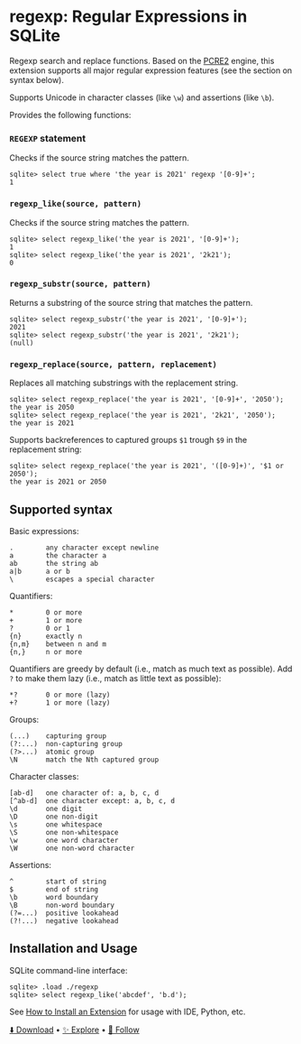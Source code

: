 # regexp: Regular Expressions in SQLite

Regexp search and replace functions. Based on the [PCRE2](https://github.com/pcre2project/pcre2) engine, this extension supports all major regular expression features (see the section on syntax below).

Supports Unicode in character classes (like `\w`) and assertions (like `\b`).

Provides the following functions:

### `REGEXP` statement

Checks if the source string matches the pattern.

```
sqlite> select true where 'the year is 2021' regexp '[0-9]+';
1
```

### `regexp_like(source, pattern)`

Checks if the source string matches the pattern.

```
sqlite> select regexp_like('the year is 2021', '[0-9]+');
1
sqlite> select regexp_like('the year is 2021', '2k21');
0
```

### `regexp_substr(source, pattern)`

Returns a substring of the source string that matches the pattern.

```
sqlite> select regexp_substr('the year is 2021', '[0-9]+');
2021
sqlite> select regexp_substr('the year is 2021', '2k21');
(null)
```

### `regexp_replace(source, pattern, replacement)`

Replaces all matching substrings with the replacement string.

```
sqlite> select regexp_replace('the year is 2021', '[0-9]+', '2050');
the year is 2050
sqlite> select regexp_replace('the year is 2021', '2k21', '2050');
the year is 2021
```

Supports backreferences to captured groups `$1` trough `$9` in the replacement string:

```
sqlite> select regexp_replace('the year is 2021', '([0-9]+)', '$1 or 2050');
the year is 2021 or 2050
```

## Supported syntax

Basic expressions:

```
.        any character except newline
a        the character a
ab       the string ab
a|b      a or b
\        escapes a special character
```

Quantifiers:

```
*        0 or more
+        1 or more
?        0 or 1
{n}      exactly n
{n,m}    between n and m
{n,}     n or more
```

Quantifiers are greedy by default (i.e., match as much text as possible). Add `?` to make them lazy (i.e., match as little text as possible):

```
*?       0 or more (lazy)
+?       1 or more (lazy)
```

Groups:

```
(...)    capturing group
(?:...)  non-capturing group
(?>...)  atomic group
\N       match the Nth captured group
```

Character classes:

```
[ab-d]   one character of: a, b, c, d
[^ab-d]  one character except: a, b, c, d
\d       one digit
\D       one non-digit
\s       one whitespace
\S       one non-whitespace
\w       one word character
\W       one non-word character
```

Assertions:

```
^        start of string
$        end of string
\b       word boundary
\B       non-word boundary
(?=...)  positive lookahead
(?!...)  negative lookahead
```

## Installation and Usage

SQLite command-line interface:

```
sqlite> .load ./regexp
sqlite> select regexp_like('abcdef', 'b.d');
```

See [How to Install an Extension](install.md) for usage with IDE, Python, etc.

[⬇️ Download](https://github.com/nalgeon/sqlean/releases/latest) •
[✨ Explore](https://github.com/nalgeon/sqlean) •
[🚀 Follow](https://twitter.com/ohmypy)
